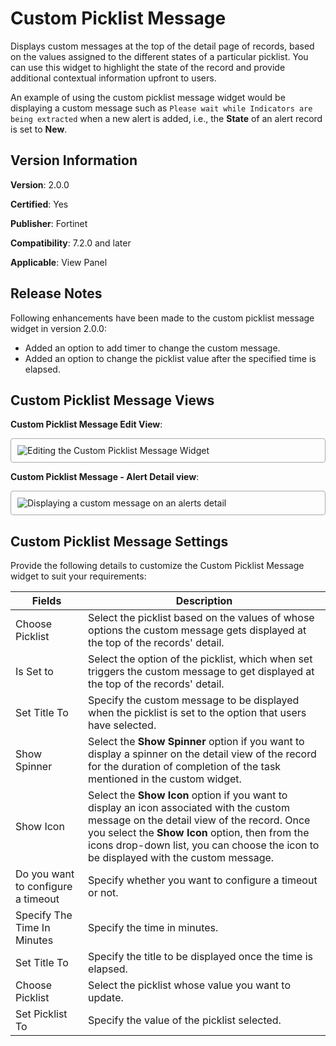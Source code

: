# Custom Picklist Message

Displays custom messages at the top of the detail page of records, based on the values assigned to the different states of a particular picklist. You can use this widget to highlight the state of the record and provide additional contextual information upfront to users.

An example of using the custom picklist message widget would be displaying a custom message such as `Please wait while Indicators are being extracted` when a new alert is added, i.e., the **State** of an alert record is set to **New**.

## Version Information

**Version**: 2.0.0

**Certified**: Yes

**Publisher**: Fortinet  

**Compatibility**: 7.2.0 and later  

**Applicable**: View Panel

## Release Notes

Following enhancements have been made to the custom picklist message widget in version 2.0.0:

- Added an option to add timer to change the custom message.
- Added an option to change the picklist value after the specified time is elapsed.   

## Custom Picklist Message Views

**Custom Picklist Message Edit View**:

<img src="https://raw.githubusercontent.com/fortinet-fortisoar/widget-custom-picklist-message/release/1.1.0/docs/media/custom-picklist-msg-edit-view.png" alt="Editing the Custom Picklist Message Widget" style="border: 1px solid #A9A9A9; border-radius: 4px; padding: 10px; display: block; margin-left: auto; margin-right: auto;">

**Custom Picklist Message - Alert Detail view**:

<img src="https://raw.githubusercontent.com/fortinet-fortisoar/widget-custom-picklist-message/release/1.1.0/docs/media/detail-view-custom_msg.png" alt="Displaying a custom message on an alerts detail" style="border: 1px solid #A9A9A9; border-radius: 4px; padding: 10px; display: block; margin-left: auto; margin-right: auto;">

## Custom Picklist Message Settings

Provide the following details to customize the Custom Picklist Message widget to suit your requirements:

| Fields                             | Description                                                                                                                                                                                                                                                                        |
|------------------------------------|------------------------------------------------------------------------------------------------------------------------------------------------------------------------------------------------------------------------------------------------------------------------------------|
| Choose Picklist                    | Select the picklist based on the values of whose options the custom message gets displayed at the top of the records' detail.                                                                                                                                                      |
| Is Set to                          | Select the option of the picklist, which when set triggers the custom message to get displayed at the top of the records' detail.                                                                                                                                                  |
| Set Title To                       | Specify the custom message to be displayed when the picklist is set to the option that users have selected.                                                                                                                                                                        |
| Show Spinner                       | Select the **Show Spinner** option if you want to display a spinner on the detail view of the record for the duration of completion of the task mentioned in the custom widget.                                                                                                    |
| Show Icon                          | Select the **Show Icon** option if you want to display an icon associated with the custom message on the detail view of the record. Once you select the **Show Icon** option, then from the icons drop-down list, you can choose the icon to be displayed with the custom message. |
| Do you want to configure a timeout | Specify whether you want to configure a timeout or not.                                                                                                                                                                                                                            |
| Specify The Time In Minutes        | Specify the time in minutes.                                                                                                                                                                                                                                                       |
| Set Title To                       | Specify the title to be displayed once the time is elapsed.                                                                                                                                                                                                                        |
| Choose Picklist                    | Select the picklist whose value you want to update.                                                                                                                                                                                                                                |
| Set Picklist To                    | Specify the value of the picklist selected.                                                                                                                                                                                                                                        |

